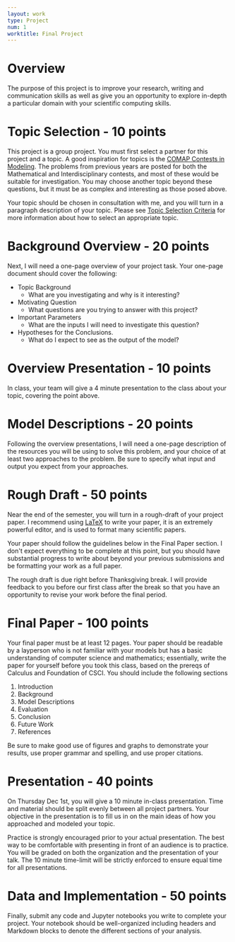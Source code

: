 ```yaml
---
layout: work
type: Project
num: 1
worktitle: Final Project
---
```


# Overview

The purpose of this project is to improve your research, writing and communication skills as well as give you an opportunity to explore in-depth a particular domain with your scientific computing skills.

# Topic Selection - 10 points

This project is a group project. You must first select a partner for this project and a topic.
A good inspiration for topics is the [COMAP Contests in Modeling](https://contest.comap.com/undergraduate/contests/mcm/previous-contests.php). The problems from previous years are posted for both the Mathematical and Interdisciplinary contests, and most of these would be suitable for investigation. You may choose another topic beyond these questions, but it must be as complex and interesting as those posed above.

Your topic should be chosen in consultation with me, and you will turn in a paragraph description of your topic. Please see [Topic Selection Criteria](topic-selection.md) for more information about how to select an appropriate topic.


# Background Overview - 20 points

Next, I will need a one-page overview of your project task. Your one-page document should cover the following:

-   Topic Background
    -   What are you investigating and why is it interesting?
-   Motivating Question
    -   What questions are you trying to answer with this
        project?
-   Important Parameters
    -   What are the inputs I will need to investigate this question?
-   Hypotheses for the Conclusions.
    -   What do I expect to see as the output of the model?

# Overview Presentation - 10 points

In class, your team will give a 4 minute presentation to the class about your topic, covering the point above.

# Model Descriptions - 20 points

Following the overview presentations, I will need a one-page description of the resources you will be using to solve this problem, and your choice of at least two approaches to the problem. Be sure to specify what input and output you expect from your approaches.

# Rough Draft - 50 points

Near the end of the semester, you will turn in a rough-draft of your project paper. I recommend using [LaTeX](https://overleaf.com/) to write your paper, it is an extremely powerful editor, and is used to format many scientific papers.

Your paper should follow the guidelines below in the Final Paper section. I don't expect everything to be complete at this point, but you should have substantial progress to write about beyond your previous submissions and be formatting your work as a full paper.

The rough draft is due right before Thanksgiving break. I will provide feedback to you before our first class after the break so that you have an opportunity to revise your work before the final period. 

# Final Paper - 100 points

Your final paper must be at least 12 pages. Your paper should be readable by a layperson who is not familiar with your models but has a basic understanding of computer science and mathematics; essentially, write the paper for yourself before you took this class, based on the prereqs of Calculus and Foundation of CSCI. You should include the following sections

1.  Introduction
2.  Background
3.  Model Descriptions
5.  Evaluation
6.  Conclusion
7.  Future Work
8.  References

Be sure to make good use of figures and graphs to demonstrate your results, use proper grammar and spelling, and use proper citations.

# Presentation - 40 points

On Thursday Dec 1st, you will give a 10 minute in-class presentation. Time and material should be split evenly between all project partners. Your objective in the presentation is to fill us in on the main ideas of how you approached and modeled your topic.

Practice is strongly encouraged prior to your actual presentation. The best way to be comfortable with presenting in front of an audience is to practice. You will be graded on both the organization and the presentation of your talk. The 10 minute time-limit will be strictly enforced to ensure equal time for all presentations.

# Data and Implementation - 50 points

Finally, submit any code and Jupyter notebooks you write to complete your project. Your notebook should be well-organized including headers and Markdown blocks to denote the different sections of your analysis.
